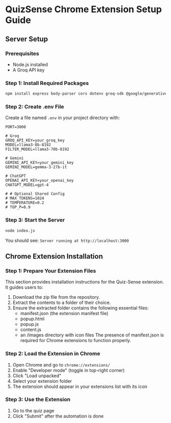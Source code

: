 # QuizSense Chrome Extension Setup Guide

## Server Setup

### Prerequisites
- Node.js installed
- A Groq API key

### Step 1: Install Required Packages
```bash
npm install express body-parser cors dotenv groq-sdk @google/generative-ai openai
```

### Step 2: Create .env File
Create a file named `.env` in your project directory with:
```
PORT=3000

# Groq
GROQ_API_KEY=your_groq_key
MODEL=llama3-8b-8192
FILTER_MODEL=llama3-70b-8192

# Gemini
GEMINI_API_KEY=your_gemini_key
GEMINI_MODEL=gemma-3-27b-it

# ChatGPT
OPENAI_API_KEY=your_openai_key
CHATGPT_MODEL=gpt-4

# # Optional Shared Config
# MAX_TOKENS=1024
# TEMPERATURE=0.2
# TOP_P=0.9

```

### Step 3: Start the Server
```bash
node index.js
```
You should see: `Server running at http://localhost:3000`

## Chrome Extension Installation

### Step 1: Prepare Your Extension Files

This section provides installation instructions for the Quiz-Sense extension.
It guides users to:
1. Download the zip file from the repository.
2. Extract the contents to a folder of their choice.
3. Ensure the extracted folder contains the following essential files:
   - manifest.json (the extension manifest file)
   - popup.html
   - popup.js
   - content.js
   - an /images directory with icon files
The presence of manifest.json is required for Chrome extensions to function properly.

### Step 2: Load the Extension in Chrome
1. Open Chrome and go to `chrome://extensions/`
2. Enable "Developer mode" (toggle in top-right corner)
3. Click "Load unpacked"
4. Select your extension folder
5. The extension should appear in your extensions list with its icon

### Step 3: Use the Extension
1. Go to the quiz page  
2. Click "Submit" after the automation is done  
